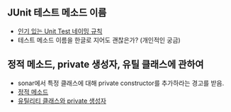 ## JUnit 테스트 메소드 이름

* [인기 있는 Unit Test 네이밍 규칙](https://hilucky.tistory.com/216)
* 테스트 메소드 이름을 한글로 지어도 괜찮은가? (개인적인 궁금)

## 정적 메소드, private 생성자, 유틸 클래스에 관하여

* sonar에서 특정 클래스에 대해 private constructor를 추가하라는 경고를 받음.
* [정적 메소드](https://mygumi.tistory.com/253)
* [유틸리티 클래스와 private 생성자](https://plposer.tistory.com/66)